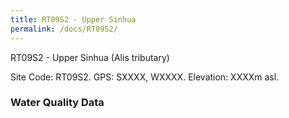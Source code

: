 ```yaml
---
title: RT09S2 - Upper Sinhua
permalink: /docs/RT09S2/
---
```

RT09S2 - Upper Sinhua (Alis tributary)

Site Code: RT09S2.  GPS: SXXXX, WXXXX. Elevation:
XXXXm asl.

### Water Quality Data
